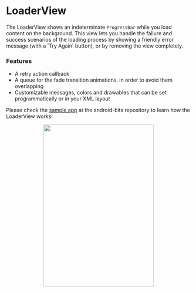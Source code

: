# LoaderView
The LoaderView shows an indeterminate ```ProgressBar``` while you load content on the background. This view lets you handle the failure and success scenarios of the loading process by showing a friendly error message (with a 'Try Again' button), or by removing the view completely.

### Features
- A retry action callback
- A queue for the fade transition animations, in order to avoid them overlapping
- Customizable messages, colors and drawables that can be set programmatically or in your XML layout

Please check the [sample app](https://github.com/H3x0mega/android-bits) at the android-bits repository to learn how the LoaderView works!

<p align="center"><img src="http://zippy.gfycat.com/ClearcutEminentAustraliancurlew.gif" width="300" height="442"/></p>
